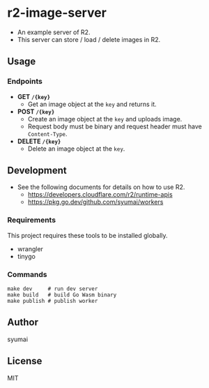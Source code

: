 # r2-image-server

* An example server of R2.
* This server can store / load / delete images in R2.

## Usage

### Endpoints

* **GET `/{key}`**
  - Get an image object at the `key` and returns it.
* **POST `/{key}`**
  - Create an image object at the `key` and uploads image.
  - Request body must be binary and request header must have `Content-Type`.
* **DELETE `/{key}`**
  - Delete an image object at the `key`.

## Development

* See the following documents for details on how to use R2.
  - https://developers.cloudflare.com/r2/runtime-apis
  - https://pkg.go.dev/github.com/syumai/workers

### Requirements

This project requires these tools to be installed globally.

* wrangler
* tinygo

### Commands

```
make dev     # run dev server
make build   # build Go Wasm binary
make publish # publish worker
```

## Author

syumai

## License

MIT

